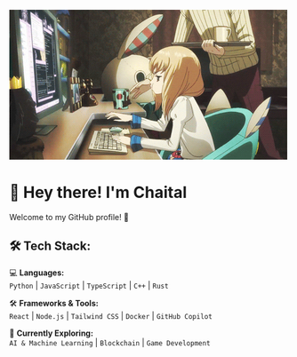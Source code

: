 ![logo](https://github.com/Chaital2704/Chaital2704/blob/main/dudu.gif)

# 👋 Hey there! I'm Chaital
Welcome to my GitHub profile! 🎉

## 🛠️ Tech Stack:

💻 **Languages:**  
`Python` | `JavaScript` | `TypeScript` | `C++` | `Rust`  

🛠 **Frameworks & Tools:**  
`React` | `Node.js` | `Tailwind CSS` | `Docker` | `GitHub Copilot`  

📡 **Currently Exploring:**  
`AI & Machine Learning` | `Blockchain` | `Game Development`  
